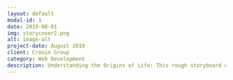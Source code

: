 ```yaml
---
layout: default
modal-id: 1
date: 2019-08-01
img: storycover2.png
alt: image-alt
project-date: August 2019
client: Cronin Group
category: Web Development
description: Understanding the Origins of Life: This rough storyboard describes how questions about the origin of life are researched in Cronin Group at the University of Glasgow.
---
```

